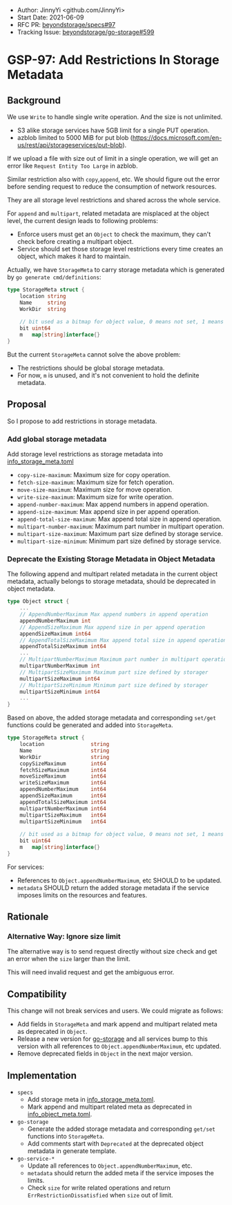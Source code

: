 - Author: JinnyYi <github.com/JinnyYi>
- Start Date: 2021-06-09
- RFC PR: [beyondstorage/specs#97](https://github.com/beyondstorage/specs/issues/97)
- Tracking Issue: [beyondstorage/go-storage#599](https://github.com/beyondstorage/go-storage/issues/599)

# GSP-97: Add Restrictions In Storage Metadata

## Background

We use `Write` to handle single write operation. And the size is not unlimited.

- S3 alike storage services have 5GB limit for a single PUT operation.
- azblob limited to 5000 MiB for put blob (<https://docs.microsoft.com/en-us/rest/api/storageservices/put-blob>).

If we upload a file with size out of limit in a single operation, we will get an error like `Request Entity Too Large` in azblob.

Similar restriction also with `copy`,`append`, etc. We should figure out the error before sending request to reduce the consumption of network resources.

They are all storage level restrictions and shared across the whole service.

For `append` and `multipart`, related metadata are misplaced at the object level, the current design leads to following problems:

- Enforce users must get an `Object` to check the maximum, they can't check before creating a multipart object.
- Service should set those storage level restrictions every time creates an object, which makes it hard to maintain.

Actually, we have `StorageMeta` to carry storage metadata which is generated by `go generate cmd/definitions`:

```go
type StorageMeta struct {
	location string
	Name     string
	WorkDir  string
	
	// bit used as a bitmap for object value, 0 means not set, 1 means set 
	bit uint64
	m   map[string]interface{}
}
```

But the current `StorageMeta` cannot solve the above problem:

- The restrictions should be global storage metadata.
- For now, `m` is unused, and it's not convenient to hold the definite metadata.

## Proposal

So I propose to add restrictions in storage metadata.

### Add global storage metadata

Add storage level restrictions as storage metadata into [info_storage_meta.toml]

- `copy-size-maximum`: Maximum size for copy operation.
- `fetch-size-maximum`: Maximum size for fetch operation.
- `move-size-maximum`: Maximum size for move operation.
- `write-size-maximum`: Maximum size for write operation.
- `append-number-maximum`: Max append numbers in append operation.
- `append-size-maximum`: Max append size in per append operation.
- `append-total-size-maximum`: Max append total size in append operation.
- `multipart-number-maximum`: Maximum part number in multipart operation.
- `multipart-size-maximum`: Maximum part size defined by storage service.
- `multipart-size-minimum`: Minimum part size defined by storage service.

### Deprecate the Existing Storage Metadata in Object Metadata

The following append and multipart related metadata in the current object metadata, actually belongs to storage metadata, should be deprecated in object metadata.

```go
type Object struct {
	...
    // AppendNumberMaximum Max append numbers in append operation
    appendNumberMaximum int
    // AppendSizeMaximum Max append size in per append operation
    appendSizeMaximum int64
    // AppendTotalSizeMaximum Max append total size in append operation
    appendTotalSizeMaximum int64
	...
    // MultipartNumberMaximum Maximum part number in multipart operation
    multipartNumberMaximum int
    // MultipartSizeMaximum Maximum part size defined by storager
    multipartSizeMaximum int64
    // MultipartSizeMinimum Minimum part size defined by storager
    multipartSizeMinimum int64
	...
}
```


Based on above, the added storage metadata and corresponding `set/get` functions could be generated and added into `StorageMeta`.

```go
type StorageMeta struct {
	location               string
	Name                   string
	WorkDir                string
	copySizeMaximum        int64
	fetchSizeMaximum       int64
	moveSizeMaximum        int64
	writeSizeMaximum       int64
	appendNumberMaximum    int64
	appendSizeMaximum      int64
	appendTotalSizeMaximum int64
	multipartNumberMaximum int64
	multipartSizeMaximum   int64
	multipartSizeMinimum   int64
	
	// bit used as a bitmap for object value, 0 means not set, 1 means set 
	bit uint64
	m   map[string]interface{}
}
```

For services:

- References to `Object.appendNumberMaximum`, etc SHOULD to be updated.
- `metadata` SHOULD return the added storage metadata if the service imposes limits on the resources and features.

## Rationale

### Alternative Way: Ignore size limit

The alternative way is to send request directly without size check and get an error when the `size` larger than the limit.

This will need invalid request and get the ambiguous error.

## Compatibility

This change will not break services and users. We could migrate as follows:

- Add fields in `StorageMeta` and mark append and multipart related meta as deprecated in `Object`.
- Release a new version for [go-storage] and all services bump to this version with all references to `Object.appendNumberMaximum`, etc updated.
- Remove deprecated fields in `Object` in the next major version.

## Implementation

- `specs`
  - Add storage meta in [info_storage_meta.toml].
  - Mark append and multipart related meta as deprecated in [info_object_meta.toml].
- `go-storage`
  - Generate the added storage metadata and corresponding `get/set` functions into `StorageMeta`.
  - Add comments start with `Deprecated` at the deprecated object metadata in generate template.
- `go-service-*`
  - Update all references to `Object.appendNumberMaximum`, etc.
  - `metadata` should return the added meta if the service imposes the limits.
  - Check `size` for write related operations and return `ErrRestrictionDissatisfied` when `size` out of limit.


[go-storage]: https://github.com/beyondstorage/go-storage
[info_storage_meta.toml]: ../definitions/info_storage_meta.toml
[info_object_meta.toml]: ../definitions/info_object_meta.toml

